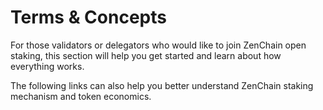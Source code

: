 # Terms & Concepts

For those validators or delegators who would like to join ZenChain open staking, this section will help you get started and learn about how everything works. 

The following links can also help you better understand ZenChain staking mechanism and token economics.

